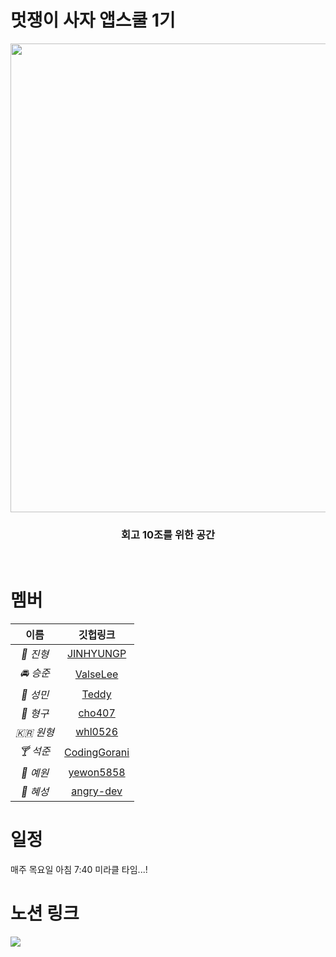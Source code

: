 # 멋쟁이 사자 앱스쿨 1기
<div align=center>
  
  <img width="750" src="https://user-images.githubusercontent.com/37439745/194859634-9ad8ed79-b651-470d-b585-92a9b7bee9b7.jpeg">
  
  ### 회고 10조를 위한 공간
  
</div>

</br>

# 멤버

|이름|깃헙링크|
|:---:|:---:|
| *👖 진형* |[JINHYUNGP](https://github.com/JINHYUNGP/LikeLion)|
| *🚘 승준* |[ValseLee](https://github.com/ValseLee)|
| *🐻 성민* |[Teddy](https://github.com/teddy5518)|
| *🐷 형구* |[cho407](https://github.com/cho407)|
| *🇰🇷 원형* |[whl0526](https://github.com/whl0526?tab=repositories)|
| *🍸 석준* |[CodingGorani](https://github.com/CodingGorani)|
| *🧸 예원* |[yewon5858](https://github.com/yewon5858)|
| *💫 혜성* |[angry-dev](https://github.com/angry-dev)|

# 일정
매주 목요일 아침 7:40 미라클 타임...!

# 노션 링크

<a href="https://www.notion.so/appschool1st/10-9dd3475285574f95a97e13a73c2de9d8"><img src="https://img.shields.io/badge/Notion-000000?style=for-the-badge&logo=Notion&logoColor=white"/></a>
